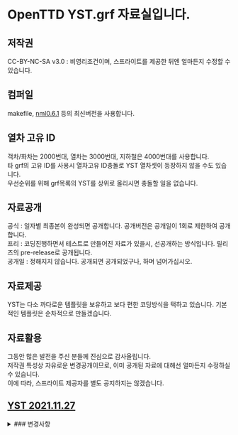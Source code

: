 # OpenTTD YST.grf 자료실입니다.
## 저작권
 CC-BY-NC-SA v3.0 : 비영리조건이며, 스프라이트를 제공한 뒤엔 얼마든지 수정할 수 있습니다.<br>

## 컴퍼일
makefile, [nml0.6.1](https://github.com/OpenTTD/nml) 등의 최신버전을 사용합니다.<br>

## 열차 고유 ID
객차/화차는 2000번대, 열차는 3000번대, 지하철은 4000번대를 사용합니다. <br>
타 grf의 고유 ID를 사용시 열차고유 ID충돌로 YST 열차셋이 등장하지 않을 수도 있습니다.<br>
우선순위를 위해 grf목록의 YST를 상위로 올리시면 충돌할 일을 없습니다.<br>

## 자료공개
공식 : 일자별 최종본이 완성되면 공개합니다. 공개버전은 공개일이 1회로 제한하여 공개합니다.<br>
프리 : 코딩진행하면서 테스트로 만들어진 자료가 있을시, 선공개하는 방식입니다. 릴리즈의 pre-release로 공개됩니다.<br>
공개일 : 정해지지 않습니다. 공개되면 공개되었구나, 하며 넘어가십시오.<br>

## 자료제공
YST는 다소 까다로운 템플릿을 보유하고 보다 편한 코딩방식을 택하고 있습니다. 기본적인 템플릿은 순차적으로 만들겠습니다.<br>

## 자료활용
그동안 많은 발전을 주신 분들께 진심으로 감사올립니다.<br>
저작권 특성상 자유로운 변경공개이므로, 이미 공개된 자료에 대해선 얼마든지 수정하실 수 있습니다.<br>
이에 따라, 스프라이트 제공자를 별도 공지하지는 않겠습니다.<br>

## [YST 2021.11.27](https://github.com/evepoi/YST.grf/releases/tag/2021.11.27)<br>
<details markdown="1">
<summary>### 변경사항</summary>

- 운전차량 도색미변경 차량 : (E300, Glory600, Talgo250, TGV-Duplex, TGV Old Duplex, TGV Old Pos, TGV Pos) 도색가능토록 수정. / 운전차량만 있는 차량이므로, 수송량이 없어야 함. 구매목록에서는 수송량이 1로 표시되지만, 구매후 수송량은 없도록 설정되어 있음. 도색이 존재하는 경우엔 코드상 수송량이 1이상 되어야하는 단점이 있어야 하기에 구매목록에 1의 표시는 게임상 코드이므로 수정할 수는 없음. 타 GRF도 동일하게 적용하고 있음. ([#26](https://github.com/evepoi/YST.grf/issues/26))
</details>
